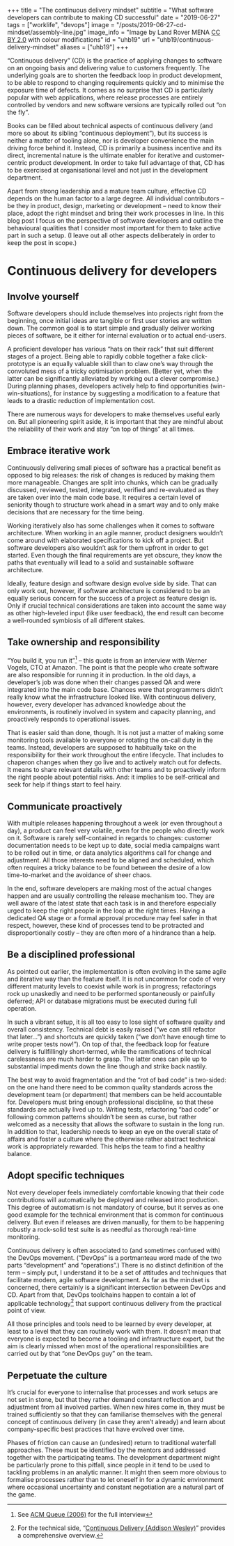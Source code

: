 +++
title = "The continuous delivery mindset"
subtitle = "What software developers can contribute to making CD successful"
date = "2019-06-27"
tags = ["worklife", "devops"]
image = "/posts/2019-06-27-cd-mindset/assembly-line.jpg"
image_info = "Image by Land Rover MENA [CC BY 2.0](http://creativecommons.org/licenses/by/2.0) with colour modifications"
id = "uhb19"
url = "uhb19/continuous-delivery-mindset"
aliases = ["uhb19"]
+++

“Continuous delivery” (CD) is the practice of applying changes to software on an ongoing basis and delivering value to customers frequently. The underlying goals are to shorten the feedback loop in product development, to be able to respond to changing requirements quickly and to minimise the exposure time of defects. It comes as no surprise that CD is particularly popular with web applications, where release processes are entirely controlled by vendors and new software versions are typically rolled out “on the fly”.

Books can be filled about technical aspects of continuous delivery (and more so about its sibling “continuous deployment”), but its success is neither a matter of tooling alone, nor is developer convenience the main driving force behind it. Instead, CD is primarily a business incentive and its direct, incremental nature is the ultimate enabler for iterative and customer-centric product development. In order to take full advantage of that, CD has to be exercised at organisational level and not just in the development department.

Apart from strong leadership and a mature team culture, effective CD depends on the human factor to a large degree. All individual contributors – be they in product, design, marketing or development – need to know their place, adopt the right mindset and bring their work processes in line. In this blog post I focus on the perspective of software developers and outline the behavioural qualities that I consider most important for them to take active part in such a setup. (I leave out all other aspects deliberately in order to keep the post in scope.)

# Continuous delivery for developers

## Involve yourself

Software developers should include themselves into projects right from the beginning, once initial ideas are tangible or first user stories are written down. The common goal is to start simple and gradually deliver working pieces of software, be it either for internal evaluation or to actual end-users.

A proficient developer has various “hats on their rack” that suit different stages of a project. Being able to rapidly cobble together a fake click-prototype is an equally valuable skill than to claw one’s way through the convoluted mess of a tricky optimisation problem. (Better yet, when the latter can be significantly alleviated by working out a clever compromise.) During planning phases, developers actively help to find opportunities (win-win-situations), for instance by suggesting a modification to a feature that leads to a drastic reduction of implementation cost.

There are numerous ways for developers to make themselves useful early on. But all pioneering spirit aside, it is important that they are mindful about the reliability of their work and stay “on top of things” at all times.

## Embrace iterative work

Continuously delivering small pieces of software has a practical benefit as opposed to big releases: the risk of changes is reduced by making them more manageable. Changes are split into chunks, which can be gradually discussed, reviewed, tested, integrated, verified and re-evaluated as they are taken over into the main code base. It requires a certain level of seniority though to structure work ahead in a smart way and to only make decisions that are necessary for the time being.

Working iteratively also has some challenges when it comes to software architecture. When working in an agile manner, product designers wouldn’t come around with elaborated specifications to kick off a project. But software developers also wouldn’t ask for them upfront in order to get started. Even though the final requirements are yet obscure, they know the paths that eventually will lead to a solid and sustainable software architecture.

Ideally, feature design and software design evolve side by side. That can only work out, however, if software architecture is considered to be an equally serious concern for the success of a project as feature design is. Only if crucial technical considerations are taken into account the same way as other high-leveled input (like user feedback), the end result can become a well-rounded symbiosis of all different stakes.

## Take ownership and responsibility

“You build it, you run it”[^1] – this quote is from an interview with Werner Vogels, CTO at Amazon. The point is that the people who create software are also responsible for running it in production. In the old days, a developer’s job was done when their changes passed QA and were integrated into the main code base. Chances were that programmers didn’t really know what the infrastructure looked like. With continuous delivery, however, every developer has advanced knowledge about the environments, is routinely involved in system and capacity planning, and proactively responds to operational issues.

That is easier said than done, though. It is not just a matter of making some monitoring tools available to everyone or rotating the on-call duty in the teams. Instead, developers are supposed to habitually take on the responsibility for their work throughout the entire lifecycle. That includes to chaperon changes when they go live and to actively watch out for defects. It means to share relevant details with other teams and to proactively inform the right people about potential risks. And: it implies to be self-critical and seek for help if things start to feel hairy.

## Communicate proactively

With multiple releases happening throughout a week (or even throughout a day), a product can feel very volatile, even for the people who directly work on it. Software is rarely self-contained in regards to changes: customer documentation needs to be kept up to date, social media campaigns want to be rolled out in time, or data analytics algorithms call for change and adjustment. All those interests need to be aligned and scheduled, which often requires a tricky balance to be found between the desire of a low time-to-market and the avoidance of sheer chaos.

In the end, software developers are making most of the actual changes happen and are usually controlling the release mechanism too. They are well aware of the latest state that each task is in and therefore especially urged to keep the right people in the loop at the right times. Having a dedicated QA stage or a formal approval procedure may feel safer in that respect, however, these kind of processes tend to be protracted and disproportionally costly – they are often more of a hindrance than a help.

## Be a disciplined professional

As pointed out earlier, the implementation is often evolving in the same agile and iterative way than the feature itself. It is not uncommon for code of very different maturity levels to coexist while work is in progress; refactorings rock up unaskedly and need to be performed spontaneously or painfully deferred; API or database migrations must be executed during full operation.

In such a vibrant setup, it is all too easy to lose sight of software quality and overall consistency. Technical debt is easily raised (“we can still refactor that later…”) and shortcuts are quickly taken (“we don’t have enough time to write proper tests now!”). On top of that, the feedback loop for feature delivery is fullfillingly short-termed, while the ramifications of technical carelessness are much harder to grasp. The latter ones can pile up to substantial impediments down the line though and strike back nastily.

The best way to avoid fragmentation and the “rot of bad code” is two-sided: on the one hand there need to be common quality standards across the development team (or department) that members can be held accountable for. Developers must bring enough professional discipline, so that these standards are actually lived up to. Writing tests, refactoring “bad code” or following common patterns shouldn’t be seen as curse, but rather welcomed as a necessity that allows the software to sustain in the long run. In addition to that, leadership needs to keep an eye on the overall state of affairs and foster a culture where the otherwise rather abstract technical work is appropriately rewarded. This helps the team to find a healthy balance.

## Adopt specific techniques

Not every developer feels immediately comfortable knowing that their code contributions will automatically be deployed and released into production. This degree of automatism is not mandatory of course, but it serves as one good example for the technical environment that is common for continuous delivery. But even if releases are driven manually, for them to be happening robustly a rock-solid test suite is as needful as thorough real-time monitoring.

Continuous delivery is often associated to (and sometimes confused with) the DevOps movement. (“DevOps” is a portmanteau word made of the two parts “development” and “operations”.) There is no distinct definition of the term – simply put, I understand it to be a set of attitudes and techniques that facilitate modern, agile software development. As far as the mindset is concerned, there certainly is a significant intersection between DevOps and CD. Apart from that, DevOps toolchains happen to contain a lot of applicable technology[^2] that support continuous delivery from the practical point of view.

All those principles and tools need to be learned by every developer, at least to a level that they can routinely work with them. It doesn’t mean that everyone is expected to become a tooling and infrastructure expert, but the aim is clearly missed when most of the operational responsibilities are carried out by that “one DevOps guy” on the team.

## Perpetuate the culture

It’s crucial for everyone to internalise that processes and work setups are not set in stone, but that they rather demand constant reflection and adjustment from all involved parties. When new hires come in, they must be trained sufficiently so that they can familiarise themselves with the general concept of continuous delivery (in case they aren’t already) and learn about company-specific best practices that have evolved over time.

Phases of friction can cause an (undesired) return to traditional waterfall approaches. These must be identified by the mentors and addressed together with the participating teams. The development department might be particularly prone to this pitfall, since people in it tend to be used to tackling problems in an analytic manner. It might then seem more obvious to formalise processes rather than to let oneself in for a dynamic environment where occasional uncertainty and constant negotiation are a natural part of the game.


[^1]: See [ACM Queue (2006)](https://queue.acm.org/detail.cfm?id=1142065) for the full interview

[^2]: For the technical side, “[Continuous Delivery (Addison Wesley)](https://www.amazon.com/dp/0321601912)” provides a comprehensive overview.
